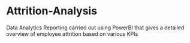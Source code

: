 # Attrition-Analysis
Data Analytics Reporting carried out using PowerBI that gives a detailed overview of employee attrition based on various KPIs
